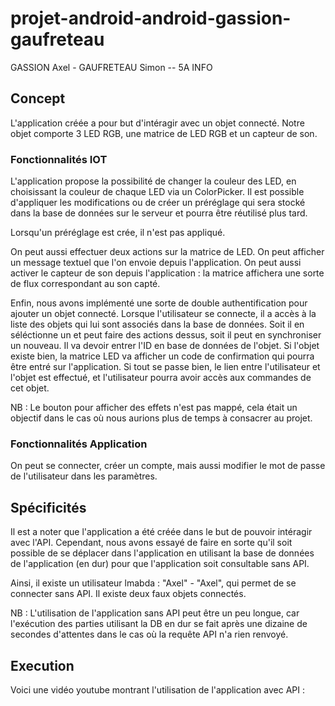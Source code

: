 # projet-android-android-gassion-gaufreteau


GASSION Axel - GAUFRETEAU Simon -- 5A INFO

## Concept

L'application créée a pour but d'intéragir avec un objet connecté.
Notre objet comporte 3 LED RGB, une matrice de LED RGB et un capteur de son.

### Fonctionnalités IOT

L'application propose la possibilité de changer la couleur des LED, en choisissant la couleur de chaque LED via un ColorPicker.
Il est possible d'appliquer les modifications ou de créer un préréglage qui sera stocké dans la base de données sur le serveur et pourra être réutilisé plus tard.

Lorsqu'un préréglage est crée, il n'est pas appliqué.

On peut aussi effectuer deux actions sur la matrice de LED.
On peut afficher un message textuel que l'on envoie depuis l'application.
On peut aussi activer le capteur de son depuis l'application : la matrice affichera une sorte de flux correspondant au son capté.

Enfin, nous avons implémenté une sorte de double authentification pour ajouter un objet connecté.
Lorsque l'utilisateur se connecte, il a accès à la liste des objets qui lui sont associés dans la base de données.
Soit il en séléctionne un et peut faire des actions dessus, soit il peut en synchroniser un nouveau.
Il va devoir entrer l'ID en base de données de l'objet. Si l'objet existe bien, la matrice LED va afficher un code de confirmation qui pourra être entré sur l'application.
Si tout se passe bien, le lien entre l'utilisateur et l'objet est effectué, et l'utilisateur pourra avoir accès aux commandes de cet objet.

NB : Le bouton pour afficher des effets n'est pas mappé, cela était un objectif dans le cas où nous aurions plus de temps à consacrer au projet.

### Fonctionnalités Application

On peut se connecter, créer un compte, mais aussi modifier le mot de passe de l'utilisateur dans les paramètres.


## Spécificités

Il est a noter que l'application a été créée dans le but de pouvoir intéragir avec l'API.
Cependant, nous avons essayé de faire en sorte qu'il soit possible de se déplacer dans l'application en utilisant la base de données de l'application (en dur) pour que l'application soit consultable sans API.

Ainsi, il existe un utilisateur lmabda : "Axel" - "Axel", qui permet de se connecter sans API.
Il existe deux faux objets connectés.

NB : L'utilisation de l'application sans API peut être un peu longue, car l'exécution des parties utilisant la DB en dur se fait après une dizaine de secondes d'attentes dans le cas où la requête API n'a rien renvoyé.


## Execution

Voici une vidéo youtube montrant l'utilisation de l'application avec API : 
